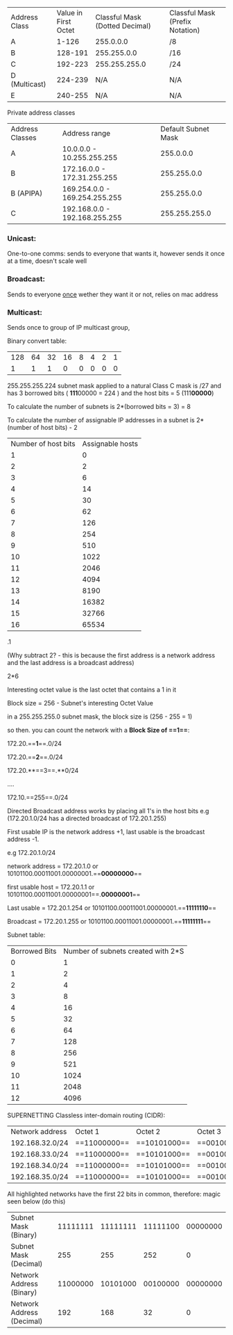 |     |     |     |     |
| --- | --- | --- | --- |
| Address Class | Value in First Octet | Classful Mask (Dotted Decimal) | Classful Mask (Prefix Notation) |
| A   | 1-126 | 255.0.0.0 | /8  |
| B   | 128-191 | 255.255.0.0 | /16 |
| C   | 192-223 | 255.255.255.0 | /24 |
| D (Multicast) | 224-239 | N/A | N/A |
| E   | 240-255 | N/A | N/A |

Private address classes

|     |     |     |
| --- | --- | --- |
| Address Classes | Address range | Default Subnet Mask |
| A   | 10.0.0.0 - 10.255.255.255 | 255.0.0.0 |
| B   | 172.16.0.0 - 172.31.255.255 | 255.255.0.0 |
| B (APIPA) | 169.254.0.0 - 169.254.255.255 | 255.255.0.0 |
| C   | 192.168.0.0 - 192.168.255.255 | 255.255.255.0 |

### Unicast:

One-to-one comms: sends to everyone that wants it, however sends it once at a time, doesn't scale well

### Broadcast:

Sends to everyone <ins>once</ins> wether they want it or not, relies on mac address

### Multicast:

Sends once to group of IP multicast group,

Binary convert table:

|     |     |     |     |     |     |     |     |
| --- | --- | --- | --- | --- | --- | --- | --- |
| 128 | 64  | 32  | 16  | 8   | 4   | 2   | 1   |
| 1   | 1   | 1   | 0   | 0   | 0   | 0   | 0   |

255.255.255.224 subnet mask applied to a natural Class C mask is /27 and has 3 borrowed bits ( **111**00000 = 224 ) and the host bits = 5 (111**00000**)

To calculate the number of subnets is 2*(borrowed bits = 3) = 8

To calculate the number of assignable IP addresses in a subnet is 2*(number of host bits) - 2

|     |     |
| --- | --- |
| Number of host bits | Assignable hosts |
| 1   | 0   |
| 2   | 2   |
| 3   | 6   |
| 4   | 14  |
| 5   | 30  |
| 6   | 62  |
| 7   | 126 |
| 8   | 254 |
| 9   | 510 |
| 10  | 1022 |
| 11  | 2046 |
| 12  | 4094 |
| 13  | 8190 |
| 14  | 16382 |
| 15  | 32766 |
| 16  | 65534 |

.1

(Why subtract 2? - this is because the first address is a network address and the last address is a broadcast address)

2*6

Interesting octet value is the last octet that contains a 1 in it

Block size = 256 - Subnet's interesting Octet Value

in a 255.255.255.0 subnet mask, the block size is (256 - 255 = 1)

so then. you can count the network with a **Block Size of ==1==**:

172.20.==**1**==.0/24

172.20.==**2**==.0/24

172.20.**==3==.**0/24

....

172.10.==255==.0/24

Directed Broadcast address works by placing all 1's in the host bits e.g (172.20.1.0/24 has a directed broadcast of 172.20.1.255)

First usable IP is the network address +1, last usable is the broadcast address -1.

e.g 172.20.1.0/24

network address = 172.20.1.0 or 10101100.00011001.00000001.==**00000000**==

first usable host = 172.20.1.1 or 10101100.00011001.00000001==.**00000001**==

Last usable = 172.20.1.254 or 10101100.00011001.00000001.==**11111110**==

Broadcast = 172.20.1.255 or 10101100.00011001.00000001.==**11111111**==

Subnet table:

|     |     |
| --- | --- |
| Borrowed Bits | Number of subnets created with 2*S |
| 0   | 1   |
| 1   | 2   |
| 2   | 4   |
| 3   | 8   |
| 4   | 16  |
| 5   | 32  |
| 6   | 64  |
| 7   | 128 |
| 8   | 256 |
| 9   | 521 |
| 10  | 1024 |
| 11  | 2048 |
| 12  | 4096 |

SUPERNETTING Classless inter-domain routing (CIDR):

|     |     |     |     |     |
| --- | --- | --- | --- | --- |
| Network address | Octet 1 | Octet 2 | Octet 3 | Octet 4 |
| 192.168.32.0/24 | ==11000000== | ==10101000== | ==001000==00 | 00000000 |
| 192.168.33.0/24 | ==11000000== | ==10101000== | ==001000==01 | 00000000 |
| 192.168.34.0/24 | ==11000000== | ==10101000== | ==001000==10 | 00000000 |
| 192.168.35.0/24 | ==11000000== | ==10101000== | ==001000==11 | 00000000 |

All highlighted networks have the first 22 bits in common, therefore: magic seen below (do this)

|     |     |     |     |     |
| --- | --- | --- | --- | --- |
| Subnet Mask (Binary) | 11111111 | 11111111 | 11111100 | 00000000 |
| Subnet Mask (Decimal) | 255 | 255 | 252 | 0   |
| Network Address (Binary) | 11000000 | 10101000 | 00100000 | 00000000 |
| Network Address (Decimal) | 192 | 168 | 32  | 0   |